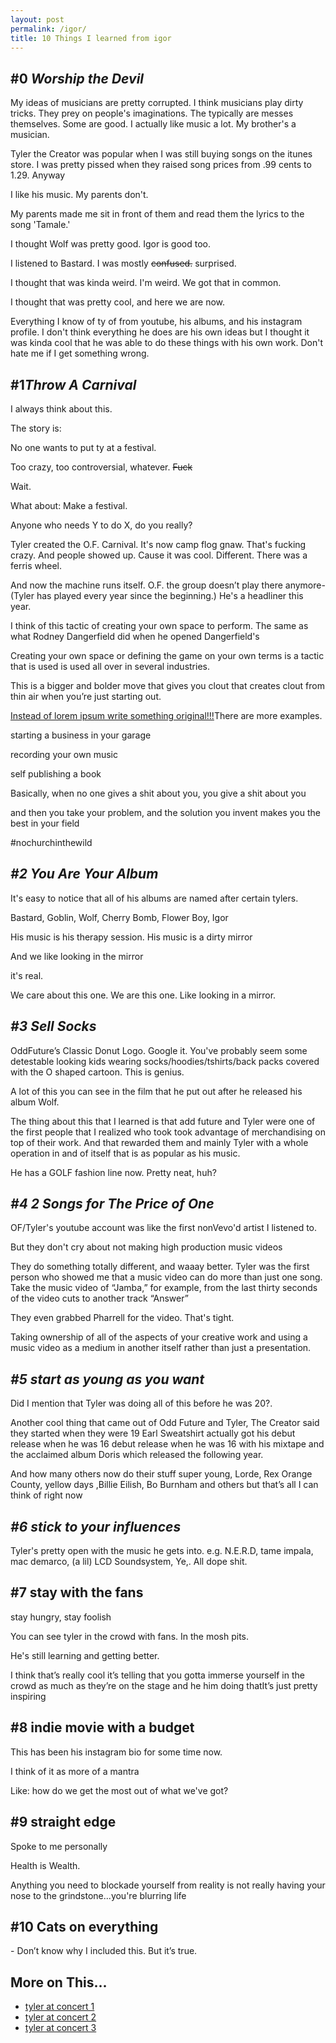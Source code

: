 ```yaml
---
layout: post 
permalink: /igor/
title: 10 Things I learned from igor
---
```


<del><h2 class="point">#0 <i>Worship the Devil<i></i></i></h2></del>
<p>
 My ideas of musicians are pretty corrupted. I think musicians play dirty tricks. They prey on people's imaginations. The typically are messes themselves. Some are good. I actually like music a lot. My brother's a musician.    
</p>

<p>Tyler the Creator was popular when I was still buying songs on the itunes store. I was pretty pissed when they raised song prices from .99 cents to 1.29. Anyway</p>

<p>I like his music. My parents don't.</p>
<p>My parents made me sit in front of them and read them the lyrics to the song 'Tamale.'</p>

<p>I thought Wolf was pretty good. Igor is good too.</p><p>I listened to Bastard. I was mostly <del>confused.</del> surprised. </p><p>I thought that was kinda weird. I'm weird. We got that in common.</p>

<p>I thought that was pretty cool, and here we are now.</p>
<p>Everything I know of ty of from youtube, his albums, and his instagram profile. I don't think everything he does are his own ideas but I thought it was kinda cool that he was able to do these things with his own work. Don't hate me if I get something wrong.</p>

<h2 class="point">#1<i>Throw A Carnival</i></h2>

<p>I always think about this. 

  </p><p>  The story is:</p>
  <p>No one wants to put ty at a festival. </p>
  <p>  Too crazy, too controversial, whatever. <del>Fuck</del></p>
 <p>   Wait. </p>
    
 <p>   What about:  Make a festival.</p>
   
  <p>  Anyone who needs Y to do X, do you really?</p>
    
<p>Tyler created the O.F. Carnival. It's now camp flog gnaw. That's fucking crazy.
And people showed up. Cause it was cool. Different. There was a ferris wheel.</p>

 <p>And now the machine runs itself. O.F. the group doesn’t play there anymore- (Tyler has played every year since the beginning.) He's a headliner this year. </p>

<p> I think of this tactic of creating your own space to perform. The same as what Rodney Dangerfield did when he opened Dangerfield's</p> 
<p>Creating your own space or defining the game on your own terms is a tactic that is used is used all over in several industries. </p>
<p>This is a bigger and bolder move that gives you clout that creates clout from thin air when you’re just starting out. </p>
<del></del><ins>Instead of lorem ipsum write something original!!!</ins>There are more examples. <p></p>

<p>starting a business in your garage</p>

<p>recording your own music</p>

<p>self publishing a book</p>

<p>Basically, when no one gives a shit about you, you give a shit about you</p><p>and then you take your problem, and the solution you invent makes you the best in your field</p>

<p>#nochurchinthewild</p>

<h2 class="point"><i>#2 You Are Your Album</i></h2>
 <p>It's easy to notice that all of his albums are named after certain tylers.</p>
 <p>Bastard, Goblin, Wolf, Cherry Bomb, Flower Boy, Igor</p> 
 <p>His music is his therapy session. His music is a dirty mirror</p><p>And we like looking in the mirror</p>
<p>it's real.
</p>
<p>We care about this one. We are this one. Like looking in a mirror.</p>
 <p>	</p>

<h2 class="point"><i>#3 Sell Socks</i></h2> 
<p>OddFuture’s Classic Donut Logo. Google it. You've probably seem some detestable looking kids wearing socks/hoodies/tshirts/back packs covered with the O shaped cartoon. This is genius. </p>
<p>A lot of this you can see in the film that he put out after he released his album Wolf. </p>
<p>The thing about this that I learned is that add future and Tyler were one of the first people that I realized who took took advantage of merchandising on top of their work. And that rewarded them and mainly Tyler with a whole operation in and of itself that is as popular as his music.
</p>

<p>He has a GOLF fashion line now. Pretty neat, huh?</p>


<h2 class="point"><i>#4 2 Songs for The Price of One</i></h2>
<p>OF/Tyler's youtube account was like the first nonVevo'd artist I listened to. </p>
<p>But they don't cry about not making high production music videos </p>

<p> They do something totally different, and waaay better. Tyler was the first person who showed me that a music video can do more than just one song.  
Take the music video of “Jamba,” for example, from the last thirty seconds of the video cuts to another track “Answer” 
    
</p>

<p>They even grabbed Pharrell for the video. That's tight.</p>
<p>Taking ownership of all of the aspects of your creative work and using a music video as a medium in another itself rather than just a presentation.

</p><h2 class="point"><i>#5 start as young as you want</i></h2>

<p>
Did I mention that Tyler was doing all of this before he was 20?.</p>
    
<p>Another cool thing that came out of Odd Future and Tyler, The Creator said they started when they were 19 
Earl Sweatshirt actually got his debut release when he was 16 debut release when he was 16 with his mixtape and the acclaimed album Doris which released the following year. </p>
<p>And how many others now do their stuff super young, Lorde, Rex Orange County, yellow days ,Billie Eilish, Bo Burnham and others but that’s all I can think of right now

</p>
<h2 class="point"><i>#6 stick to your influences</i></h2>
<p> Tyler's pretty open with the music he gets into. e.g. N.E.R.D, tame impala, mac demarco, (a lil) LCD Soundsystem, Ye,. All dope shit.</p> 
    
<h2 class="point">#7 stay with the fans </h2>

<p>stay hungry, stay foolish </p>

<p>You can see tyler in the crowd with fans. In the mosh pits.</p>

<p>He's still learning and getting better.</p>
<p>
I think that’s really cool it’s telling that you gotta immerse yourself in the crowd as much as they’re on the stage and he him doing thatIt’s just pretty inspiring</p>
<p></p>
<h2 class="point">#8 indie movie with a budget</h2>
<p>
This has been his instagram bio for some time now. 

</p>

<p>I think of it as more of a mantra</p>

<p>Like: how do we get the most out of what we've got?</p><h2 class="point">#9 straight edge</h2>
<p>Spoke to me personally</p>

<p>Health is Wealth.</p>
<p>Anything you need to blockade yourself from reality is not really having your nose to the grindstone...you're blurring life</p>


<h2 class="point">#10 Cats on everything</h2> - Don’t know why I included this. But it’s true. 
 <section>
    <h1>More on This...</h1>
<ul>
    <li><a href="https://youtu.be/-gkQUlI_UjM">tyler at concert 1</a></li>
<li><a href="https://youtu.be/Ms5LPw7hXnw">tyler at concert 2</a></li>
<li><a href="https://youtu.be/g_maeU9qttU">tyler at concert 3</a></li>

 </ul>
   </section>
    
